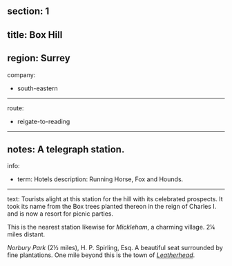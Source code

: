 section: 1
----
title: Box Hill
----
region: Surrey
----
company:
- south-eastern
----
route:
- reigate-to-reading
----
notes: A telegraph station.
----
info:
- term: Hotels
  description: Running Horse, Fox and Hounds.
----
text: Tourists alight at this station for the hill with its celebrated prospects. It took its name from the Box trees planted thereon in the reign of Charles I. and is now a resort for picnic parties.

This is the nearest station likewise for *Mickleham*, a charming village. 2¼ miles distant.

*Norbury Park* (2½ miles), H. P. Spirling, Esq. A beautiful seat surrounded by fine plantations. One mile beyond this is the town of *[Leatherhead](leatherhead)*.

